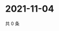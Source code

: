 # 2021-11-04

共 0 条

<!-- BEGIN WEIBO -->
<!-- 最后更新时间 Thu Nov 04 2021 02:00:56 GMT+0800 (China Standard Time) -->

<!-- END WEIBO -->
